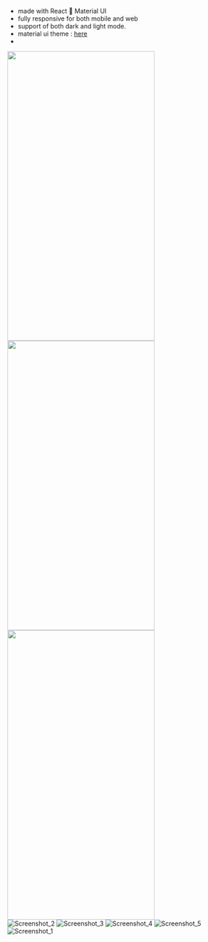 - made with React 💙 Material UI
- fully responsive for both mobile and web 
- support of both dark and light mode. 
- material ui theme : [here](https://github.com/narayann7/who-is-skillz/blob/main/src/utility/themes.js)
- 
<div>
  <img src="https://user-images.githubusercontent.com/64174995/174443652-1af3620d-530e-4325-80fb-c9f9f85547c0.jpg" width="330px" height ="650px"/>
<img src="https://user-images.githubusercontent.com/64174995/174443655-d5f1224c-e3bc-47b9-9383-47ff0396bd47.jpg" width="330px" height ="650px"/>
<img src="https://user-images.githubusercontent.com/64174995/174443657-e9309c17-1ab8-4df3-a8e2-28d25185668d.jpg" width="330px" height ="650px"/>
</div/



![Screenshot_2](https://user-images.githubusercontent.com/64174995/174026192-96757534-dfb3-4099-8c60-b0692abd2d8d.png)
![Screenshot_3](https://user-images.githubusercontent.com/64174995/174026258-166337a2-bde1-4d6f-a418-fde5fbda8680.png)
![Screenshot_4](https://user-images.githubusercontent.com/64174995/174026300-7f1c3ebf-4e04-4ce7-82d9-c4938efd93b8.png)
![Screenshot_5](https://user-images.githubusercontent.com/64174995/174026313-c1b0d061-581b-46a2-aca2-eee8f767739c.png)
![Screenshot_1](https://user-images.githubusercontent.com/64174995/174443362-a5f2120c-0d8e-43f0-9e85-243add9cb298.png)
